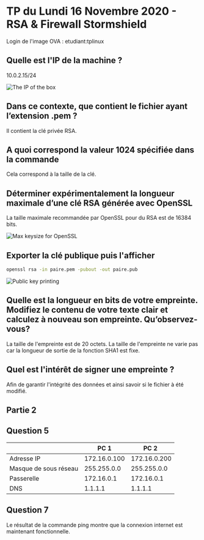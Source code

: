 # TP du Lundi 16 Novembre 2020 - RSA & Firewall Stormshield

Login de l'image OVA : etudiant:tplinux

## Quelle est l'IP de la machine ?

10.0.2.15/24

![The IP of the box](https://i.ibb.co/q0PvXGJ/image.png)

## Dans ce contexte, que contient le fichier ayant l’extension .pem ?

Il contient la clé privée RSA.

## A quoi correspond la valeur 1024 spécifiée dans la commande

Cela correspond à la taille de la clé.

## Déterminer expérimentalement la longueur maximale d’une clé RSA générée avec OpenSSL

La taille maximale recommandée par OpenSSL pour du RSA est de 16384 bits.

![Max keysize for OpenSSL](https://i.ibb.co/qdMWdL8/image.png)

## Exporter la clé publique puis l'afficher

```bash
openssl rsa -in paire.pem -pubout -out paire.pub
```

![Public key printing](https://i.ibb.co/BCgM50M/image.png)

## Quelle est la longueur en bits de votre empreinte. Modifiez le contenu de votre texte clair et calculez à nouveau son empreinte. Qu’observez-vous?

La taille de l'empreinte est de 20 octets. La taille de l'empreinte ne varie pas car la longueur de sortie de la fonction SHA1 est fixe.

## Quel est l'intérêt de signer une empreinte ?

Afin de garantir l'intégrité des données et ainsi savoir si le fichier à été modifié.

## Partie 2

## Question 5

|                       |  PC 1  |  PC 2 |
|-----------------------|---|---|
| Adresse IP            | 172.16.0.100  | 172.16.0.200  |
| Masque de sous réseau | 255.255.0.0  | 255.255.0.0  |
| Passerelle            | 172.16.0.1  | 172.16.0.1  |
| DNS                   | 1.1.1.1  | 1.1.1.1  |

## Question 7

Le résultat de la commande ping montre que la connexion internet est maintenant fonctionnelle.
